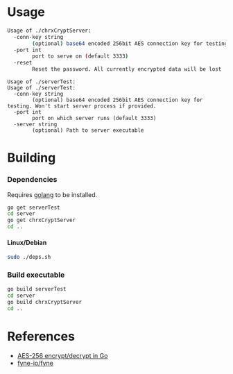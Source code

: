 # Usage

```bash
Usage of ./chrxCryptServer:
  -conn-key string
        (optional) base64 encoded 256bit AES connection key for testing. Should be passed over stdin instead
  -port int
        port to serve on (default 3333)
  -reset
        Reset the password. All currently encrypted data will be lost
```
```
Usage of ./serverTest:
Usage of ./serverTest:
  -conn-key string
        (optional) base64 encoded 256bit AES connection key for testing. Won't start server process if provided.
  -port int
        port on which server runs (default 3333)
  -server string
        (optional) Path to server executable
```

# Building
### Dependencies
Requires [golang](https://go.dev/doc/install) to be installed.
```bash
go get serverTest
cd server
go get chrxCryptServer
cd ..
```

#### Linux/Debian
```bash
sudo ./deps.sh
```


### Build executable
```bash
go build serverTest
cd server
go build chrxCryptServer
cd ..
``` 

# References

- [AES-256 encrypt/decrypt in Go](https://gist.github.com/donvito/efb2c643b724cf6ff453da84985281f8)
- [fyne-io/fyne](https://github.com/fyne-io/fyne)
